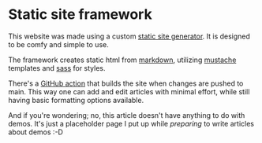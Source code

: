 # Static site framework

This website was made using a custom [static site generator](https://en.wikipedia.org/wiki/Static_site_generator). It is designed to be comfy and simple to use.

The framework creates static html from [markdown](https://en.wikipedia.org/wiki/Markdown), utilizing [mustache](https://en.wikipedia.org/wiki/Mustache_\(template_system\)) templates and [sass](https://en.wikipedia.org/wiki/Sass_\(style_sheet_language\)) for styles.

There's a [GitHub action](https://github.com/thykka/demo-fx/blob/main/.github/workflows/static.yml) that builds the site when changes are pushed to main. This way one can add and edit articles with minimal effort, while still having basic formatting options available.

And if you're wondering; no, this article doesn't have anything to do with demos. It's just a placeholder page I put up while *preparing* to write articles about demos :-D

